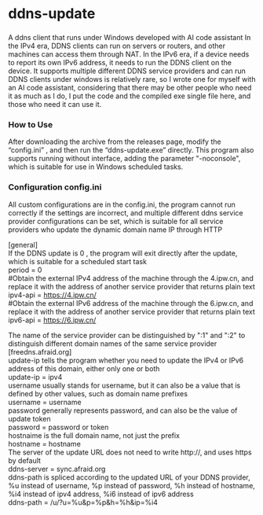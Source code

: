 # ddns-update
### 
A ddns client that runs under Windows developed with AI code assistant
In the IPv4 era, DDNS clients can run on servers or routers, and other machines can access them through NAT. In the IPv6 era, if a device needs to report its own IPv6 address, it needs to run the DDNS client on the device. It supports multiple different DDNS service providers and can run DDNS clients under windows is relatively rare, so I wrote one for myself with an AI code assistant, considering that there may be other people who need it as much as I do, I put the code and the compiled exe single file here, and those who need it can use it.  



### How to Use  
After downloading the archive from the releases page, modify the “config.ini” , and then run the “ddns-update.exe” directly. This program also supports running without interface, adding the parameter "-noconsole", which is suitable for use in Windows scheduled tasks.  

### Configuration config.ini    
All custom configurations are in the config.ini, the program cannot run correctly if the settings are incorrect, and multiple different ddns service provider configurations can be set, which is suitable for all service providers who update the dynamic domain name IP through HTTP  

[general]  
If the DDNS update is 0 , the program will exit directly after the update, which is suitable for a scheduled start task  
period = 0  
#Obtain the external IPv4 address of the machine through the 4.ipw.cn, and replace it with the address of another service provider that returns plain text  
ipv4-api = https://4.ipw.cn/  
#Obtain the external IPv6 address of the machine through the 6.ipw.cn, and replace it with the address of another service provider that returns plain text  
ipv6-api = https://6.ipw.cn/  

The name of the service provider can be distinguished by ":1" and ":2" to distinguish different domain names of the same service provider  
[freedns.afraid.org]  
update-ip tells the program whether you need to update the IPv4 or IPv6 address of this domain, either only one or both  
update-ip = ipv4  
username usually stands for username, but it can also be a value that is defined by other values, such as domain name prefixes  
username = username  
password generally represents password, and can also be the value of update token  
password = password or token  
hostnaime is the full domain name, not just the prefix  
hostname = hostname  
The server of the update URL does not need to write http://, and uses https by default  
ddns-server = sync.afraid.org  
ddns-path is spliced according to the updated URL of your DDNS provider, %u instead of username, %p instead of password, %h instead of hostname, %i4 instead of ipv4 address, %i6 instead of ipv6 address  
ddns-path = /u/?u=%u&p=%p&h=%h&ip=%i4  
